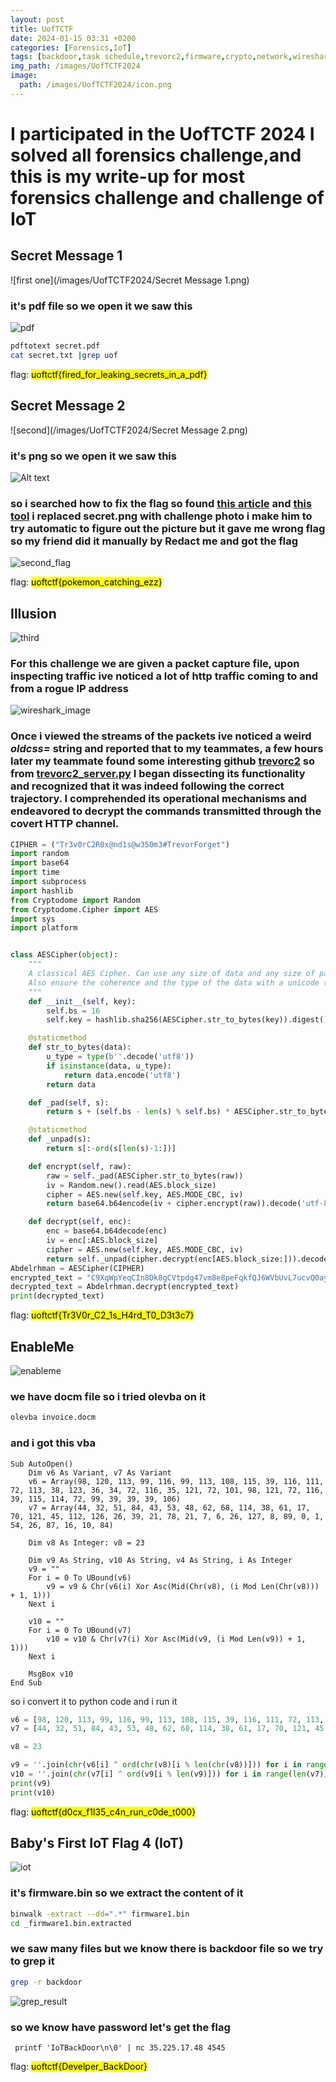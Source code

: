 ```yaml
---
layout: post
title: UofTCTF
date: 2024-01-15 03:31 +0200
categories: [Forensics,IoT]
tags: [backdoor,task schedule,trevorc2,firmware,crypto,network,wireshark,pdf,unredacted]
img_path: /images/UofTCTF2024
image:
  path: /images/UofTCTF2024/icon.png
---
```

# I participated in the UofTCTF 2024 I solved all forensics challenge,and this is my write-up for most forensics challenge and challenge of IoT
## Secret Message 1
![first one](/images/UofTCTF2024/Secret Message 1.png)

### it's pdf file so we open it we saw this 
![pdf](/images/UofTCTF2024/pdf.png)

```bash
pdftotext secret.pdf 
cat secret.txt |grep uof
```
flag: <mark>uoftctf{fired_for_leaking_secrets_in_a_pdf}</mark>

## Secret Message 2
![second](/images/UofTCTF2024/Secret Message 2.png)

### it's png so we open it we saw this 

![Alt text](/images/UofTCTF2024/image.png)

### so i searched how to fix the flag so found [this article](https://bishopfox.com/blog/unredacter-tool-never-pixelation) and [this tool](https://github.com/BishopFox/unredacter)  i replaced secret.png with challenge photo  i make him to try automatic to figure out the picture but it gave me wrong flag so my friend did it manually by Redact me and got the flag 

![second_flag](/images/UofTCTF2024/second_flag.png)

flag: <mark>uoftctf{pokemon_catching_ezz}</mark>

## Illusion
![third](/images/UofTCTF2024/third.png)

### For this challenge we are given a packet capture file, upon inspecting traffic ive noticed a lot of http traffic coming to and from a rogue IP address 

![wireshark_image](/images/UofTCTF2024/wireshark_image.png)

### Once i viewed the streams of the packets ive noticed a weird *oldcss=* string and reported that to my teammates, a few hours later my teammate found some interesting github [trevorc2](https://github.com/trustedsec/trevorc2) so from [trevorc2_server.py](https://github.com/trustedsec/trevorc2/blob/master/trevorc2_server.py) I began dissecting its functionality and recognized that it was indeed following the correct trajectory. I comprehended its operational mechanisms and endeavored to decrypt the commands transmitted through the covert HTTP channel.
```py
CIPHER = ("Tr3v0rC2R0x@nd1s@w350m3#TrevorForget")
import random
import base64
import time
import subprocess
import hashlib
from Cryptodome import Random
from Cryptodome.Cipher import AES
import sys
import platform


class AESCipher(object):
    """
    A classical AES Cipher. Can use any size of data and any size of password thanks to padding.
    Also ensure the coherence and the type of the data with a unicode to byte converter.
    """
    def __init__(self, key):
        self.bs = 16
        self.key = hashlib.sha256(AESCipher.str_to_bytes(key)).digest()

    @staticmethod
    def str_to_bytes(data):
        u_type = type(b''.decode('utf8'))
        if isinstance(data, u_type):
            return data.encode('utf8')
        return data

    def _pad(self, s):
        return s + (self.bs - len(s) % self.bs) * AESCipher.str_to_bytes(chr(self.bs - len(s) % self.bs))

    @staticmethod
    def _unpad(s):
        return s[:-ord(s[len(s)-1:])]

    def encrypt(self, raw):
        raw = self._pad(AESCipher.str_to_bytes(raw))
        iv = Random.new().read(AES.block_size)
        cipher = AES.new(self.key, AES.MODE_CBC, iv)
        return base64.b64encode(iv + cipher.encrypt(raw)).decode('utf-8')

    def decrypt(self, enc):
        enc = base64.b64decode(enc)
        iv = enc[:AES.block_size]
        cipher = AES.new(self.key, AES.MODE_CBC, iv)
        return self._unpad(cipher.decrypt(enc[AES.block_size:])).decode('utf-8')
Abdelrhman = AESCipher(CIPHER)
encrypted_text = "C9XqWpYeqCIn8Dk8gCVtpdg47vm8e8peFqkfQJ6WVbUvL7ucvQ0ayWnKRBF2GI+ltFBWNMa+wawqeuvFK61RGvKVWogAqAVg4J7qmScn+HRF0QZFgEunXlAduM+16nnf"
decrypted_text = Abdelrhman.decrypt(encrypted_text)
print(decrypted_text)
```
flag: <mark>uoftctf{Tr3V0r_C2_1s_H4rd_T0_D3t3c7}</mark>

## EnableMe 
![enableme](/images/UofTCTF2024/enableme.png)

### we have docm file so i tried olevba on it 
```bash
olevba invoice.docm
```
### and i got this vba

```vba
Sub AutoOpen()
    Dim v6 As Variant, v7 As Variant
    v6 = Array(98, 120, 113, 99, 116, 99, 113, 108, 115, 39, 116, 111, 72, 113, 38, 123, 36, 34, 72, 116, 35, 121, 72, 101, 98, 121, 72, 116, 39, 115, 114, 72, 99, 39, 39, 39, 106)
    v7 = Array(44, 32, 51, 84, 43, 53, 48, 62, 68, 114, 38, 61, 17, 70, 121, 45, 112, 126, 26, 39, 21, 78, 21, 7, 6, 26, 127, 8, 89, 0, 1, 54, 26, 87, 16, 10, 84)

    Dim v8 As Integer: v8 = 23

    Dim v9 As String, v10 As String, v4 As String, i As Integer
    v9 = ""
    For i = 0 To UBound(v6)
        v9 = v9 & Chr(v6(i) Xor Asc(Mid(Chr(v8), (i Mod Len(Chr(v8))) + 1, 1)))
    Next i

    v10 = ""
    For i = 0 To UBound(v7)
        v10 = v10 & Chr(v7(i) Xor Asc(Mid(v9, (i Mod Len(v9)) + 1, 1)))
    Next i

    MsgBox v10
End Sub
```
so i convert it to python code and i run it 

```py
v6 = [98, 120, 113, 99, 116, 99, 113, 108, 115, 39, 116, 111, 72, 113, 38, 123, 36, 34, 72, 116, 35, 121, 72, 101, 98, 121, 72, 116, 39, 115, 114, 72, 99, 39, 39, 39, 106]
v7 = [44, 32, 51, 84, 43, 53, 48, 62, 68, 114, 38, 61, 17, 70, 121, 45, 112, 126, 26, 39, 21, 78, 21, 7, 6, 26, 127, 8, 89, 0, 1, 54, 26, 87, 16, 10, 84]

v8 = 23

v9 = ''.join(chr(v6[i] ^ ord(chr(v8)[i % len(chr(v8))])) for i in range(len(v6)))
v10 = ''.join(chr(v7[i] ^ ord(v9[i % len(v9)])) for i in range(len(v7)))
print(v9)
print(v10)

```
flag: <mark>uoftctf{d0cx_f1l35_c4n_run_c0de_t000} </mark>


## Baby's First IoT Flag 4 (IoT)

![iot](/images/UofTCTF2024/iot.png)

### it's firmware.bin so we extract the content of it 
```bash
binwalk -extract --dd=".*" firmware1.bin
cd _firmware1.bin.extracted
```
### we saw many files but we know there is backdoor file so we try to grep it 
```bash
grep -r backdoor
```
![grep_result](/images/UofTCTF2024/backdoor.png)

### so we know have password let's get the flag 
```
 printf 'IoTBackDoor\n\0' | nc 35.225.17.48 4545
```
flag: <mark>uoftctf{Develper_BackDoor}</mark>
